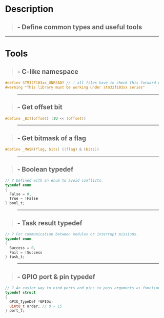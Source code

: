 # Description
> ## - Define common types and useful tools

---

# Tools
> ## - C-like namespace
```C
#define STM32F103xx_UNREADY // ! all files have to check this forward definition.
#warning "This library must be working under stm32f103xx series"
```
>---

> ## - Get offset bit
```C
#define _BIT(offset) (1U << (offset))
```
>---

> ## - Get bitmask of a flag
```C
#define _MASK(flag, bits) ((flag) & (bits))
``` 
>---

> ## - Boolean typedef
```C
// ? Defined with an enum to avoid conflicts.
typedef enum
{
  False = 0,
  True = !False
} bool_t;
```
>---

> ## - Task result typedef
```C
// ? For communication between modules or interrupt missions.
typedef enum
{
  Success = 0,
  Fail = !Success
} task_t;
```
>---

> ## - GPIO port & pin typedef
```C
// ? An easier way to bind ports and pins to pass arguments as functions
typedef struct
{
  GPIO_TypeDef *GPIOx;
  uint8_t order; // 0 ~ 15
} port_t;
```